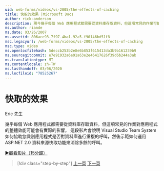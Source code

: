 ```yaml
---
uid: web-forms/videos/vs-2005/the-effects-of-caching
title: 快取的效果 |Microsoft Docs
author: rick-anderson
description: 現今幾乎每個 Web 應用程式都需要從資料庫存取資料，但這項常見的作業可能會對 a 的整體效能產生實際影響 。
ms.author: riande
ms.date: 03/26/2007
ms.assetid: 806acc93-7f97-4ba1-92a5-f90146bd51f8
msc.legacyurl: /web-forms/videos/vs-2005/the-effects-of-caching
msc.type: video
ms.openlocfilehash: 5deccb253b2e8e6b853f615413da3b9b161239b9
ms.sourcegitcommit: e7e91932a6e91a63e2e46417626f39d6b244a3ab
ms.translationtype: MT
ms.contentlocale: zh-TW
ms.lasthandoff: 03/06/2020
ms.locfileid: "78525267"
---
```

# <a name="the-effects-of-caching"></a>快取的效果

Eric 先生

幾乎每個 Web 應用程式都需要從資料庫存取資料，但這項常見的作業對應用程式的整體效能可能會有實際的影響。 這段影片會說明 Visual Studio Team System 如何協助您識別應用程式是否對資料庫進行重複的呼叫，然後示範如何運用 ASP.NET 2.0 資料來源快取功能來消除多餘的呼叫。

[&#9654;觀看影片（15分鐘）](https://channel9.msdn.com/Blogs/ASP-NET-Site-Videos/the-effects-of-caching)

> [!div class="step-by-step"]
> [上一頁](custom-extraction-rules-and-coded-web-tests.md)
> [下一頁](using-the-load-test-agent.md)
